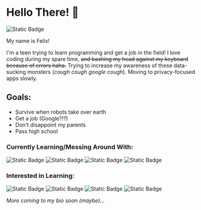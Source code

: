 # Hello There! :wave:
![Static Badge](https://img.shields.io/badge/Pronouns-He%2FHim-blue?style=flat)

My name is Felix!

I'm a teen trying to learn programming and get a job in the field! I love coding during my spare time, ~~and bashing my head against my keyboard because of errors haha.~~ Trying to increase my awareness of these data-sucking monsters (*cough cough google cough*). Moving to privacy-focused apps slowly.

## Goals:
- Survive when robots take over earth
- Get a job (Google?!?)
- Don't disappoint my parents
- Pass high school
  
### Currently Learning/Messing Around With:
![Static Badge](https://img.shields.io/badge/PYTHON-D?style=for-the-badge&logo=Python&color=367ab1&logoColor=white) ![Static Badge](https://img.shields.io/badge/HTML-D?style=for-the-badge&logo=html5&color=f06529&logoColor=white) ![Static Badge](https://img.shields.io/badge/CSS-D?style=for-the-badge&logo=css3&color=2b61ec) ![Static Badge](https://img.shields.io/badge/Javascript-D?style=for-the-badge&logo=javascript&color=#f0d81e&logoColor=white) 
### Interested in Learning:
![Static Badge](https://img.shields.io/badge/Java-D?style=for-the-badge&logo=java&color=1f7fb6&logoColor=white) ![Static Badge](https://img.shields.io/badge/C++-D?style=for-the-badge&logo=cplusplus&color=6295cc&logoColor=white) ![Static Badge](https://img.shields.io/badge/Other_Web_Technologies-red?style=for-the-badge&color=red&logoColor=white) ![Static Badge](https://img.shields.io/badge/Computer_Security-green?style=for-the-badge&color=green&logoColor=white)

*More coming to my bio soon (maybe)...*
